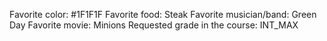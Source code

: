 Favorite color: #1F1F1F
Favorite food: Steak
Favorite musician/band: Green Day
Favorite movie: Minions
Requested grade in the course: INT_MAX
